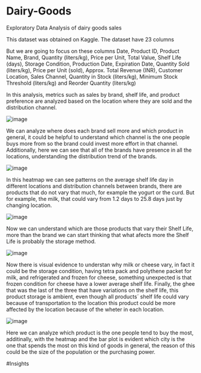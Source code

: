 # Dairy-Goods
Exploratory Data Analysis of dairy goods sales

This dataset was obtained on Kaggle.
The dataset have 23 columns 

But we are going to focus on these columns
Date, Product ID, Product Name, Brand, Quantity (liters/kg), Price per Unit, 
Total Value, Shelf Life (days), Storage Condition, Production Date, Expiration Date, Quantity Sold (liters/kg),
Price per Unit (sold), Approx. Total Revenue (INR), Customer Location, Sales Channel, Quantity in Stock (liters/kg),
Minimum Stock Threshold (liters/kg) and Reorder Quantity (liters/kg)

In this analysis, metrics such as sales by brand, shelf life, and product preference are analyzed based on the location 
where they are sold and the distribution channel.

![image](https://github.com/user-attachments/assets/7c37f302-aa09-4d7a-bdc0-33eccaf294ed)

We can analyze where does each brand sell more and which product in general, it could be helpful to understand which channel is 
the one people buys more from so the brand could invest more effort in that channel. Additionally, here we can see that all of 
the brands have presence in all the locations, understanding the distribution trend of the brands.

![image](https://github.com/user-attachments/assets/c1d0fbd5-596f-4a71-af9a-c5cc32ee0c8b)

In this heatmap we can see patterns on the average shelf life day in different locations and distribution channels between brands, 
there are products that do not vary that much, for example the yogurt or the curd. But for example, the milk, that could vary from 
1.2 days to 25.8 days just by changing location.

![image](https://github.com/user-attachments/assets/f1cc34c2-d90b-4e8b-acfa-4faa5764a044)

Now we can understand which are those products that vary their Shelf Life, more than the brand we can start thinking that what afects
more the Shelf Life is probably the storage method.

![image](https://github.com/user-attachments/assets/c2773327-a446-48bc-b9ad-df19e5e44668)

Now there is visual evidence to understan why milk or cheese vary, in fact it could be the storage condition, having tetra pack and 
polythene packet for milk, and refrigerated and frozen for cheese, something unexpected is that frozen condition for cheese have a 
lower average shelf life. Finally, the ghee that was the last of the three that have variations on the shelf life, this product storage 
is ambient, even though all products´ shelf life could vary because of transportation to the location this product could be more affected 
by the location because of the wheter in each location.

![image](https://github.com/user-attachments/assets/a3b89386-e76f-45f5-98f6-266c16818063)

Here we can analyze which product is the one people tend to buy the most, additinally, with the heatmap and the bar plot is evident 
which city is the one that spends the most on this kind of goods in general, the reason of this could be the size of the population 
or the purchasing power.

#Insights






